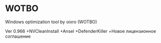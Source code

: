 # WOTBO
Windows optimization tool by oixro (WOTBO)


Ver 0.966 
+NVCleanInstall
+Ansel
+DefenderKiller
+Новое лицензионное соглашение
